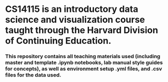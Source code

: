 # CS14115 is an introductory data science and visualization course taught through the Harvard Division of Continuing Education.
###  This repository contains all teaching materials used (including master and template .ipynb notebooks, lab manual style guides  for concepts), as well as environment setup .yml files, and .csv files for the data used.